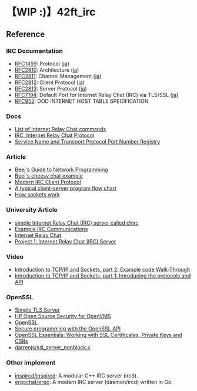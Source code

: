 # 【WIP :)】42ft_irc

## Reference
### IRC Documentation
- [RFC1459](https://tools.ietf.org/html/rfc1459): Protocol ([ja](https://github.com/solareenlo/42ft_irc/blob/main/doc/ja.rfc1459.md))
- [RFC2810](https://tools.ietf.org/html/rfc2810): Architecture ([ja](https://tex2e.github.io/rfc-translater/html/rfc2810.html))
- [RFC2811](https://tools.ietf.org/html/rfc2811): Channel Management ([ja](https://tex2e.github.io/rfc-translater/html/rfc2811.html))
- [RFC2812](https://tools.ietf.org/html/rfc2812): Client Protocol ([ja](https://tex2e.github.io/rfc-translater/html/rfc2812.html))
- [RFC2813](https://tools.ietf.org/html/rfc2813): Server Protocol ([ja](https://tex2e.github.io/rfc-translater/html/rfc2813.html))
- [RFC7194](https://tools.ietf.org/html/rfc7194): Default Port for Internet Relay Chat (IRC) via TLS/SSL ([ja](https://tex2e.github.io/rfc-translater/html/rfc7194.html))
- [RFC952](https://datatracker.ietf.org/doc/html/rfc952): DOD INTERNET HOST TABLE SPECIFICATION

### Docs
- [List of Internet Relay Chat commands](https://en.wikipedia.org/wiki/List_of_Internet_Relay_Chat_commands)
- [IRC, Internet Relay Chat Protocol](http://www.networksorcery.com/enp/protocol/irc.htm)
- [Service Name and Transport Protocol Port Number Registry](https://www.iana.org/assignments/service-names-port-numbers/service-names-port-numbers.xhtml?search=IRC)

### Article
- [Beej's Guide to Network Programming](https://beej.us/guide/bgnet/html/)
- [Beej's cheesy chat example](https://beej.us/guide/bgnet/examples/selectserver.c)
- [Modern IRC Client Protocol](https://modern.ircdocs.horse/)
- [A typical client-server program flow chart](https://www.ibm.com/docs/en/zos/2.4.0?topic=internets-typical-client-server-program-flow-chart#o4ag1__tiptcp)
- [How sockets work](https://www.ibm.com/docs/en/i/7.2?topic=programming-how-sockets-work)

### University Article
- [simple Internet Relay Chat (IRC) server called chirc](http://chi.cs.uchicago.edu/chirc/index.html)
- [Example IRC Communications](http://chi.cs.uchicago.edu/chirc/irc_examples.html)
- [Internet Relay Chat](http://chi.cs.uchicago.edu/chirc/irc.html)
- [Project 1: Internet Relay Chat (IRC) Server](https://www.cs.cmu.edu/~prs/15-441-F10/project1/project1.pdf)

### Video
- [Introduction to TCP/IP and Sockets, part 2: Example code Walk-Through](https://www.youtube.com/watch?v=OuYPe_HcLWc)
- [Introduction to TCP/IP and Sockets, part 1: Introducing the protocols and API](https://www.youtube.com/watch?v=C7CpfL1p6y0)

### OpenSSL
- [Simple TLS Server](https://wiki.openssl.org/index.php/Simple_TLS_Server)
- [HP Open Source Security for OpenVMS](https://support.hpe.com/hpesc/public/docDisplay?docId=emr_na-c04621464)
- [OpenSSL](https://help.ubuntu.com/community/OpenSSL)
- [Secure programming with the OpenSSL API](https://developer.ibm.com/tutorials/l-openssl/#get-started)
- [OpenSSL Essentials: Working with SSL Certificates, Private Keys and CSRs](https://www.digitalocean.com/community/tutorials/openssl-essentials-working-with-ssl-certificates-private-keys-and-csrs)
- [darrenjs/ssl_server_nonblock.c](https://gist.github.com/darrenjs/4645f115d10aa4b5cebf57483ec82eca)

### Other implement
- [inspircd/inspircd](https://github.com/inspircd/inspircd): A modular C++ IRC server (ircd).
- [ergochat/ergo](https://github.com/ergochat/ergo): A modern IRC server (daemon/ircd) written in Go.
